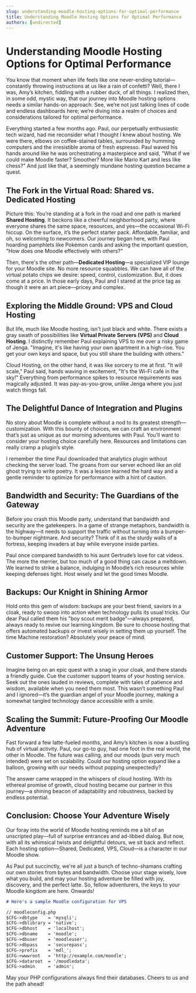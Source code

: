```yaml
---
slug: understanding-moodle-hosting-options-for-optimal-performance
title: Understanding Moodle Hosting Options for Optimal Performance
authors: [undirected]
---
```



# Understanding Moodle Hosting Options for Optimal Performance

You know that moment when life feels like one never-ending tutorial—constantly throwing instructions at us like a rain of confetti? Well, there I was, Amy’s kitchen, fiddling with a rubber duck, of all things. I realized then, in some odd, mystic way, that our journey into Moodle hosting options needs a similar hands-on approach. See, we’re not just talking lines of code and endless dashboards here; we’re diving into a realm of choices and considerations tailored for optimal performance.

Everything started a few months ago. Paul, our perpetually enthusiastic tech wizard, had me reconsider what I thought I knew about hosting. We were there, elbows on coffee-stained tables, surrounded by humming computers and the irresistible aroma of fresh espresso. Paul waved his hands around like he was orchestrating a masterpiece and said, "What if we could make Moodle faster? Smoother? More like Mario Kart and less like chess?" And just like that, a seemingly mundane hosting question became a quest.

## The Fork in the Virtual Road: Shared vs. Dedicated Hosting

Picture this: You’re standing at a fork in the road and one path is marked **Shared Hosting**. It beckons like a cheerful neighborhood party, where everyone shares the same space, resources, and yes—the occasional Wi-Fi hiccup. On the surface, it’s the perfect starter pack. Affordable, familiar, and oh, so welcoming to newcomers. Our journey began here, with Paul hoarding pamphlets like Pokémon cards and asking the important question, "How does one Moodle effectively with others?"

Then, there's the other path—**Dedicated Hosting**—a specialized VIP lounge for your Moodle site. No more resource squabbles. We can have all of the virtual potato chips we desire: speed, control, customization. But, it does come at a price. In those early days, Paul and I stared at the price tag as though it were an art piece—pricey and complex.

## Exploring the Middle Ground: VPS and Cloud Hosting

But life, much like Moodle hosting, isn't just black and white. There exists a gray swath of possibilities like **Virtual Private Servers (VPS)** and **Cloud Hosting**. I distinctly remember Paul explaining VPS to me over a risky game of Jenga. "Imagine, it's like having your own apartment in a high-rise. You get your own keys and space, but you still share the building with others."

Cloud Hosting, on the other hand, it was like sorcery to me at first. "It will scale," Paul said, hands waving in excitement, "It's the Wi-Fi café in the sky!" Everything from performance spikes to resource requirements was magically adjusted. It was pay-as-you-grow, unlike Jenga where you just watch things fall.

## The Delightful Dance of Integration and Plugins

No story about Moodle is complete without a nod to its greatest strength—customization. With this bounty of choices, we can craft an environment that’s just as unique as our morning adventures with Paul. You’ll want to consider your hosting choice carefully here. Resources and limitations can really cramp a plugin’s style.

I remember the time Paul downloaded that analytics plugin without checking the server load. The groans from our server echoed like an old ghost trying to write poetry. It was a lesson learned the hard way and a gentle reminder to optimize for performance with a hint of caution.

## Bandwidth and Security: The Guardians of the Gateway

Before you crash this Moodle party, understand that bandwidth and security are the gatekeepers. In a game of strange metaphors, bandwidth is the highway—it needs to support the traffic without turning into a bumper-to-bumper nightmare. And security? Think of it as the sturdy walls of a fortress, keeping invaders at bay while everyone inside parties.

Paul once compared bandwidth to his aunt Gertrude’s love for cat videos. The more the merrier, but too much of a good thing can cause a meltdown. We learned to strike a balance, indulging in Moodle’s rich resources while keeping defenses tight. Host wisely and let the good times Moodle.

## Backups: Our Knight in Shining Armor

Hold onto this gem of wisdom: backups are your best friend, saviors in a cloak, ready to swoop into action when technology pulls its usual tricks. Our dear Paul called them his "boy scout merit badge"—always prepared, always ready to revive our learning kingdom. Be sure to choose hosting that offers automated backups or invest wisely in setting them up yourself. The time Machine restoration? Absolutely your peace of mind.

## Customer Support: The Unsung Heroes

Imagine being on an epic quest with a snag in your cloak, and there stands a friendly guide. Cue the customer support teams of your hosting service. Seek out the ones lauded in reviews, complete with tales of patience and wisdom, available when you need them most. This wasn’t something Paul and I ignored—it’s the guardian angel of your Moodle journey, making a somewhat tangled technology dance accessible with a smile.

## Scaling the Summit: Future-Proofing Our Moodle Adventure

Fast forward a few latte-fueled months, and Amy’s kitchen is now a bustling hub of virtual activity. Paul, our go-to guy, had one foot in the real world, the other in Moodle. The future was calling, and our moods (pun very much intended) were set on scalability. Could our hosting option expand like a balloon, growing with our needs without popping unexpectedly?

The answer came wrapped in the whispers of cloud hosting. With its ethereal promise of growth, cloud hosting became our partner in this journey—a shining beacon of adaptability and robustness, backed by endless potential.

## Conclusion: Choose Your Adventure Wisely

Our foray into the world of Moodle hosting reminds me a bit of an unscripted play—full of surprise entrances and ad-libbed dialog. But now, with all its whimsical twists and delightful detours, we sit back and reflect. Each hosting option—Shared, Dedicated, VPS, Cloud—is a character in our Moodle show.

As Paul put succinctly, we're all just a bunch of techno-shamans crafting our own stories from bytes and bandwidth. Choose your stage wisely, love what you build, and may your hosting adventure be filled with joy, discovery, and the perfect latte. So, fellow adventurers, the keys to your Moodle kingdom are here. Onwards!

```markdown
# Here's a sample Moodle configuration for VPS

// moodleconfig.php
$CFG->dbtype    = 'mysqli';
$CFG->dblibrary = 'native';
$CFG->dbhost    = 'localhost';
$CFG->dbname    = 'moodle';
$CFG->dbuser    = 'moodleuser';
$CFG->dbpass    = 'securepass';
$CFG->prefix    = 'mdl_';
$CFG->wwwroot   = 'http://example.com/moodle';
$CFG->dataroot  = '/moodledata';
$CFG->admin     = 'admin';
```

May your PHP configurations always find their databases. Cheers to us and the path ahead!